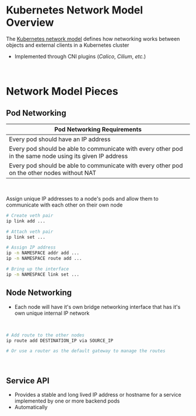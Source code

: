 # Kubernetes Network Model Overview

The [Kubernetes network model](https://kubernetes.io/docs/concepts/services-networking/#the-kubernetes-network-model) defines how networking works between objects and external clients in a Kubernetes cluster

* Implemented through CNI plugins (*Calico*, *Cilium*, *etc.*)


<br>

# Network Model Pieces

## Pod Networking

| Pod Networking Requirements | 
| --- | 
| Every pod should have an IP address |
| Every pod should be able to communicate with every other pod in the same node using its given IP address |
| Every pod should be able to communicate with every other pod on the other nodes without NAT |

<br>

Assign unique IP addresses to a node's pods and allow them to communicate with each other on their own node
```Bash
# Create veth pair
ip link add ...

# Attach veth pair
ip link set ...

# Assign IP address
ip -n NAMESPACE addr add ...
ip -n NAMESPACE route add ...

# Bring up the interface
ip -n NAMESPACE link set ...
```

## Node Networking

* Each node will have it's own bridge networking interface that has it's own unique internal IP network

<br>

```Bash
# Add route to the other nodes
ip route add DESTINATION_IP via SOURCE_IP

# Or use a router as the default gateway to manage the routes
```

<br>

## Service API

* Provides a stable and long lived IP address or hostname for a service implemented by one or more backend pods
* Automatically
